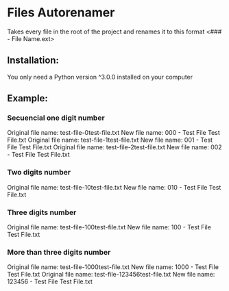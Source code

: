 # Files Autorenamer

Takes every file in the root of the project and renames it to this format &lt;### - File Name.ext>

## Installation:

You only need a Python version ^3.0.0 installed on your computer

## Example:

### Secuencial one digit number

Original file name: test-file-0test-file.txt
New file name: 000 - Test File Test File.txt
Original file name: test-file-1test-file.txt
New file name: 001 - Test File Test File.txt
Original file name: test-file-2test-file.txt
New file name: 002 - Test File Test File.txt

### Two digits number

Original file name: test-file-10test-file.txt
New file name: 010 - Test File Test File.txt

### Three digits number

Original file name: test-file-100test-file.txt
New file name: 100 - Test File Test File.txt

### More than three digits number

Original file name: test-file-1000test-file.txt
New file name: 1000 - Test File Test File.txt
Original file name: test-file-123456test-file.txt
New file name: 123456 - Test File Test File.txt
